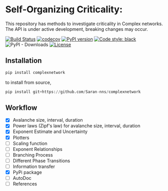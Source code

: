 # Self-Organizing Criticality:
This repository has methods to investigate criticality in Complex networks. The API is under active development, breaking changes may occur.

[![Build Status](https://travis-ci.org/Saran-nns/self_organized_criticality.svg?branch=master)](https://travis-ci.org/Saran-nns/self_organized_criticality)
[![codecov](https://codecov.io/gh/Saran-nns/self_organized_criticality/branch/master/graph/badge.svg)](https://codecov.io/gh/Saran-nns/self_organized_criticality)
[![PyPI version](https://badge.fury.io/py/complexnetwork.svg)](https://badge.fury.io/py/complexnetwork)
[![Code style: black](https://img.shields.io/badge/code%20style-black-000000.svg)](https://github.com/psf/black)
![PyPI - Downloads](https://img.shields.io/pypi/dw/complexnetwork.svg)
[![License](https://img.shields.io/badge/License-MIT%20-blue.svg)](https://opensource.org/licenses/MIT)

## Installation

```python
pip install complexnetwork
```
to install from source,

```python
pip install git+https://github.com/Saran-nns/complexnetwork
```

## Workflow
- [x] Avalanche size, interval, duration
- [x] Power laws (Zipf's law) for avalanche size, interval, duration
- [x] Exponent Estimate and Uncertainty
- [x] Plotters
- [ ] Scaling function
- [ ] Exponent Relationships
- [ ] Branching Process
- [ ] Different Phase Transitions
- [ ] Information transfer
- [x] PyPi package
- [ ] AutoDoc
- [ ] References
